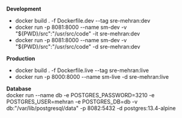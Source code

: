 **Development**
* docker build . -f Dockerfile.dev --tag sre-mehran:dev
* docker run -p 8081:8000 --name sm-dev -v "${PWD}/src":"/usr/src/code" -it sre-mehran:dev 
* docker run -p 8081:8000 --name sm-dev -v "${PWD}/src":"/usr/src/code" -d sre-mehran:dev 

**Production**
* docker build . -f Dockerfile.live --tag sre-mehran:live
* docker run -p 8000:8000 --name sm-live -d sre-mehran:live 

**Database** \
docker run --name db -e POSTGRES_PASSWORD=3210 -e POSTGRES_USER=mehran -e POSTGRES_DB=db -v db:"/var/lib/postgresql/data" -p 8082:5432 -d postgres:13.4-alpine